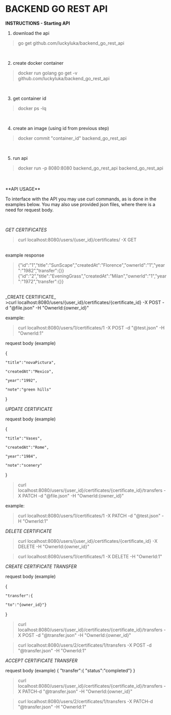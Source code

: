 # BACKEND GO REST API

**INSTRUCTIONS - Starting API**
<br/>

1. download the api

>go get github.com/luckyluka/backend_go_rest_api
<br/>

2. create docker container

>docker run golang go get -v github.com/luckyluka/backend_go_rest_api
<br/>

3. get container id

>docker ps -lq
<br/>

4. create an image (using id from previous step)

>docker commit "container_id" backend_go_rest_api
<br/>

5. run api

>docker run -p 8080:8080 backend_go_rest_api backend_go_rest_api
<br/>
<br/>
**API USAGE**
<br/>

To interface with the API you may use curl commands, as is done in the examples below.
You may also use provided json files, where there is a need for request body.

<br/>

_GET CERTIFICATES_
<br/>
>curl localhost:8080/users/{user_id}/certificates/ -X GET
<br/>
example response

>{"id":"1","title":"SunScape","createdAt":"Florence","ownerId":"1","year":"1982","transfer":{}}
>{"id":"2","title":"EveningGrass","createdAt":"Milan","ownerId":"1","year":"1972","transfer":{}}


<br/>
_CREATE CERTIFICATE_
<br/>
>curl localhost:8080/users/{user_id}/certificates/{certificate_id} -X POST -d "@file.json" -H "OwnerId:{owner_id}"

example:

>curl localhost:8080/users/1/certificates/1 -X POST -d "@test.json" -H "OwnerId:1"

request body (example)

{
    
    "title":"novaPictura",
    
    "createdAt":"Mexico",
   
    "year":"1992",
   
    "note":"green hills"

}





_UPDATE CERTIFICATE_

request body (example)

{

    "title":"Vases",
    
    "createdAt":"Rome",
   
    "year":"1984",
    
    "note":"scenery"

}


>curl localhost:8080/users/{user_id}/certificates/{certificate_id}/transfers -X PATCH -d "@file.json" -H "OwnerId:{owner_id}"

example:

>curl localhost:8080/users/1/certificates/1 -X PATCH -d "@test.json" -H "OwnerId:1"


_DELETE CERTIFICATE_


>curl localhost:8080/users/{user_id}/certificates/{certificate_id} -X DELETE -H "OwnerId:{owner_id}"

>curl localhost:8080/users/1/certificates/1 -X DELETE -H "OwnerId:1"


_CREATE CERTIFICATE TRANSFER_

request body (example)

{

    "transfer":{
    
    "to":"{owner_id}"}

}

>curl localhost:8080/users/{user_id}/certificates/{certificate_id}/transfers -X POST -d "@transfer.json" -H "OwnerId:{owner_id}"

>curl localhost:8080/users/2/certificates/1/transfers -X POST -d "@transfer.json" -H "OwnerId:1"


_ACCEPT CERTIFICATE TRANSFER_

request body (example)
{
    "transfer":{
    "status":"completed"}
}

>curl localhost:8080/users/{user_id}/certificates/{certificate_id}/transfers -X PATCH-d "@transfer.json" -H "OwnerId:{owner_id}"

>curl localhost:8080/users/2/certificates/1/transfers -X PATCH-d "@transfer.json" -H "OwnerId:1"





